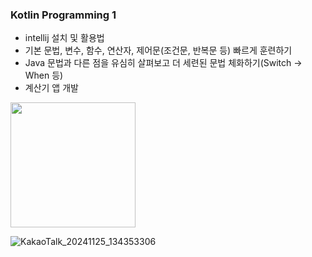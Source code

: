 ### Kotlin Programming 1

* intellij 설치 및 활용법
* 기본 문법, 변수, 함수, 연산자, 제어문(조건문, 반복문 등) 빠르게 훈련하기
* Java 문법과 다른 점을 유심히 살펴보고 더 세련된 문법 체화하기(Switch -> When 등)
* 계산기 앱 개발
  
<img src="https://github.com/user-attachments/assets/cead84bd-aca1-4889-9edd-185a5c26e3a8" width="200"/>

![KakaoTalk_20241125_134353306](https://github.com/user-attachments/assets/e5d3ca6f-39ed-4d9c-b4d1-6b31d12b50a4)
